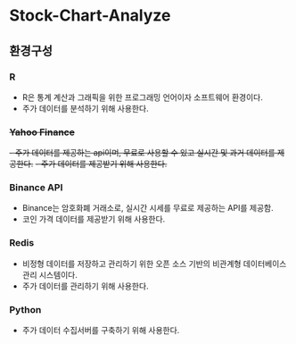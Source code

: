 # Stock-Chart-Analyze

## 환경구성

### R
 - R은 통계 계산과 그래픽을 위한 프로그래밍 언어이자 소프트웨어 환경이다.
 - 주가 데이터를 분석하기 위해 사용한다.

### ~~Yahoo Finance~~
~~- 주가 데이터를 제공하는 api이며, 무료로 사용할 수 있고 실시간 및 과거 데이터를 제공한다.~~
~~- 주가 데이터를 제공받기 위해 사용한다.~~

### Binance API
- Binance는 암호화폐 거래소로, 실시간 시세를 무료로 제공하는 API를 제공함.
- 코인 가격 데이터를 제공받기 위해 사용한다.

### Redis
 - 비정형 데이터를 저장하고 관리하기 위한 오픈 소스 기반의 비관계형 데이터베이스 관리 시스템이다.
 - 주가 데이터를 관리하기 위해 사용한다.

### Python 
 - 주가 데이터 수집서버를 구축하기 위해 사용한다.
